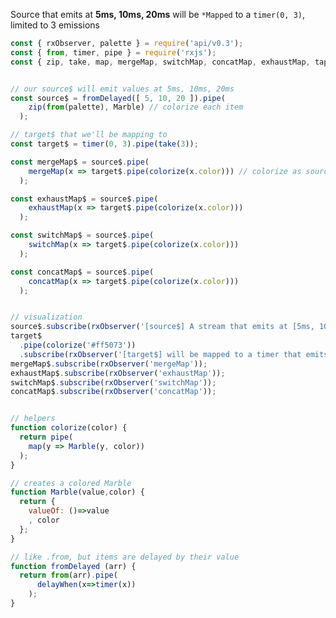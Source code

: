 <!--
name:		
title:		mergeMap vs exhaustMap vs switchMap vs concatMap
pageTitle:	RxJS mergeMap vs exhaustMap vs switchMap vs concatMap comparison
desc:		See this head-to-head comparison of mergeMap (aka flatMap), exhaustMap, switchMap and concatMap with a marble diagram:
docs:		
-->

Source that emits at **5ms, 10ms, 20ms** will be `*Mapped` to a `timer(0, 3)`, limited to 3 emissions

```js
const { rxObserver, palette } = require('api/v0.3');
const { from, timer, pipe } = require('rxjs');
const { zip, take, map, mergeMap, switchMap, concatMap, exhaustMap, tap, delayWhen } = require('rxjs/operators');


// our source$ will emit values at 5ms, 10ms, 20ms
const source$ = fromDelayed([ 5, 10, 20 ]).pipe(
    zip(from(palette), Marble) // colorize each item
  );

// target$ that we'll be mapping to
const target$ = timer(0, 3).pipe(take(3));

const mergeMap$ = source$.pipe(
    mergeMap(x => target$.pipe(colorize(x.color))) // colorize as source$ value
  );

const exhaustMap$ = source$.pipe(
    exhaustMap(x => target$.pipe(colorize(x.color)))
  );

const switchMap$ = source$.pipe(
    switchMap(x => target$.pipe(colorize(x.color)))
  );

const concatMap$ = source$.pipe(
    concatMap(x => target$.pipe(colorize(x.color)))
  );


// visualization
source$.subscribe(rxObserver('[source$] A stream that emits at [5ms, 10ms, 20ms]'));
target$
  .pipe(colorize('#ff5073'))
  .subscribe(rxObserver('[target$] will be mapped to a timer that emits at [N+0ms, N+3ms, N+6ms]'));
mergeMap$.subscribe(rxObserver('mergeMap'));
exhaustMap$.subscribe(rxObserver('exhaustMap'));
switchMap$.subscribe(rxObserver('switchMap'));
concatMap$.subscribe(rxObserver('concatMap'));


// helpers
function colorize(color) {
  return pipe(
    map(y => Marble(y, color))
  );
}

// creates a colored Marble
function Marble(value,color) {
  return {
    valueOf: ()=>value
    , color
  };
}

// like .from, but items are delayed by their value
function fromDelayed (arr) {
  return from(arr).pipe(
      delayWhen(x=>timer(x))
    );
}

```
